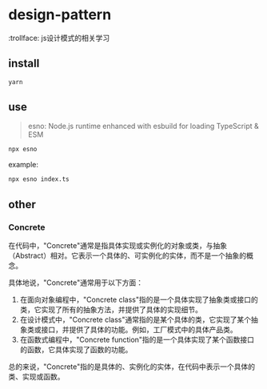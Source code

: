 # design-pattern
:trollface: js设计模式的相关学习



## install 
`````bash
yarn
`````





## use

> esno: Node.js runtime enhanced with esbuild for loading TypeScript & ESM

```bash
npx esno
```

example:

```bash
npx esno index.ts
```







## other



### Concrete

在代码中，"Concrete"通常是指具体实现或实例化的对象或类，与抽象（Abstract）相对。它表示一个具体的、可实例化的实体，而不是一个抽象的概念。

具体地说，"Concrete"通常用于以下方面：

1. 在面向对象编程中，"Concrete class"指的是一个具体实现了抽象类或接口的类，它实现了所有的抽象方法，并提供了具体的实现细节。
2. 在设计模式中，"Concrete class"通常指的是某个具体的类，它实现了某个抽象类或接口，并提供了具体的功能。例如，工厂模式中的具体产品类。
3. 在函数式编程中，"Concrete function"指的是一个具体实现了某个函数接口的函数，它具体实现了函数的功能。

总的来说，"Concrete"指的是具体的、实例化的实体，在代码中表示一个具体的类、实现或函数。
